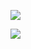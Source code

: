 ![](https://github-readme-stats.vercel.app/api?username=medovsq&theme=react&show_icons=true&count_private=true&hide_border=true&disable_animations=true)

![](https://github-readme-stats.vercel.app/api/top-langs/?username=medovsq&theme=react&hide_border=true&disable_animations=true&count_private=true)
